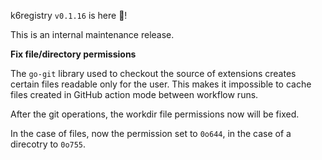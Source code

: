 k6registry `v0.1.16` is here 🎉!

This is an internal maintenance release.

**Fix file/directory permissions**

The `go-git` library used to checkout the source of extensions creates certain files readable only for the user. This makes it impossible to cache files created in GitHub action mode between workflow runs.

After the git operations, the workdir file permissions now will be fixed.

In the case of files, now the permission set to `0o644`, in the case of a direcotry to `0o755`.
